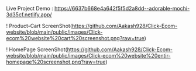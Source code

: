 Live Project Demo : https://6637b668e4a642f5f5d2a8dd--adorable-mochi-3d35cf.netlify.app/

!
Product-Cart ScreenShot(https://github.com/Aakash928/Click-Ecom-website/blob/main/public/images/Click-ecom%20website%20cart%20screenshot.png?raw=true)

!
HomePage ScreenShot(https://github.com/Aakash928/Click-Ecom-website/blob/main/public/images/Click-ecom%20website%20entir-homepage%20screenshot.png?raw=true)
